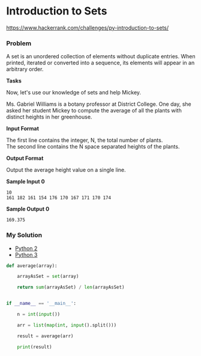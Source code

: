 # Introduction to Sets

https://www.hackerrank.com/challenges/py-introduction-to-sets/

### Problem

A set is an unordered collection of elements without duplicate entries. 
When printed, iterated or converted into a sequence, its elements will appear in an arbitrary order.

**Tasks**

Now, let's use our knowledge of sets and help Mickey.

Ms. Gabriel Williams is a botany professor at District College. One day, she asked her student Mickey to compute the average of all the plants with distinct heights in her greenhouse.

**Input Format**

The first line contains the integer, N, the total number of plants.  
The second line contains the N space separated heights of the plants.

**Output Format**

Output the average height value on a single line.

**Sample Input 0**

```
10
161 182 161 154 176 170 167 171 170 174
```

**Sample Output 0**

```
169.375
```

### My Solution

- [Python 2](python2.py)
- [Python 3](python3.py)
```python
def average(array):

    arrayAsSet = set(array)

    return sum(arrayAsSet) / len(arrayAsSet)


if __name__ == '__main__':

    n = int(input())

    arr = list(map(int, input().split()))

    result = average(arr)

    print(result)
````